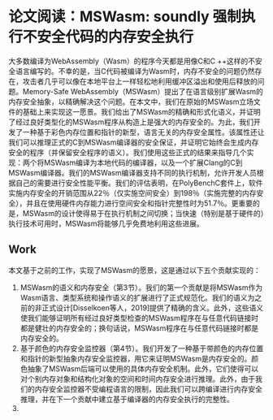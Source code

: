 # 论文阅读：MSWasm: soundly 强制执行不安全代码的内存安全执行

大多数编译为WebAssembly（Wasm）的程序今天都是用像C和C ++这样的不安全语言编写的。不幸的是，当C代码被编译为Wasm时，内存不安全的问题仍然存在，攻击者几乎可以像在本地平台上一样轻松地利用缓冲区溢出和使用后释放的问题。Memory-Safe WebAssembly（MSWasm）提出了在语言级别扩展Wasm的内存安全抽象，以精确解决这个问题。在本文中，我们在原始的MSWasm立场文件的基础上来实现这一愿景。我们给出了MSWasm的精确和形式化语义，并证明了经过良好类型化的MSWasm程序从构造上是强大的内存安全的。为此，我们开发了一种基于彩色内存位置和指针的新型，语言无关的内存安全属性。该属性还让我们可以推理正式的C到MSWasm编译器的安全保证，并证明它始终会生成内存安全的程序（并保留安全程序的语义）。我们使用这些正式的结果来指导几个实现：两个将MSWasm编译为本地代码的编译器，以及一个扩展Clang的C到MSWasm编译器。我们的MSWasm编译器支持不同的执行机制，允许开发人员根据自己的需要进行安全性能平衡。我们的评估表明，在PolyBenchC套件上，软件实施内存安全的开销范围从22％（仅实施空间安全）到198％（实施完整的内存安全），并且在使用硬件内存能力进行空间安全和指针完整性时为51.7％。更重要的是，MSWasm的设计使得易于在执行机制之间切换；当快速（特别是基于硬件的）执行技术可用时，MSWasm将能够几乎免费地利用这些进展。

## Work

本文基于之前的工作，实现了MSWasm的愿景，这是通过以下五个贡献实现的：

1. MSWasm的语义和内存安全（第3节）。我们的第一个贡献是将MSWasm作为Wasm语言、类型系统和操作语义的扩展进行了正式规范化。我们的语义为之前的非正式设计[Disselkoen等人，2019]提供了精确的含义。此外，这些语义使我们能够证明所有经过良好类型检查的MSWasm程序在与任意代码链接时都是健壮的内存安全的；换句话说，MSWasm程序在与任意代码链接时都是内存安全的。
2. 基于颜色的内存安全监控器（第4节）。我们开发了一种基于带颜色的内存位置和指针的新型抽象内存安全监控器，用它来证明MSWasm是内存安全的。颜色抽象了MSWasm后端可以使用的具体内存安全机制。此外，它们使得可以对个别内存对象和结构化对象的空间和时间内存安全进行推理。此外，由于我们的内存安全监控器不受编程语言的限制，因此我们可以跨编译进行内存安全推理，并在下一个贡献中建立基于编译器的内存安全执行的完整性。
3. 
